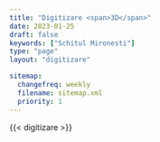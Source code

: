 ```yaml
---
title: "Digitizare <span>3D</span>"
date: 2023-01-25
draft: false
keywords: ["Schitul Mironesti"]
type: "page"
layout: "digitizare"

sitemap:
  changefreq: weekly
  filename: sitemap.xml
  priority: 1
---
```


{{< digitizare >}}
